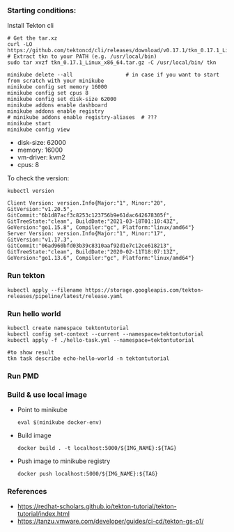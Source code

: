 ### Starting conditions:


Install Tekton cli
```shell script
# Get the tar.xz
curl -LO https://github.com/tektoncd/cli/releases/download/v0.17.1/tkn_0.17.1_Linux_x86_64.tar.gz
# Extract tkn to your PATH (e.g. /usr/local/bin)
sudo tar xvzf tkn_0.17.1_Linux_x86_64.tar.gz -C /usr/local/bin/ tkn
```

```shell script
minikube delete --all                 # in case if you want to start from scratch with your minikube
minikube config set memory 16000
minikube config set cpus 8
minikube config set disk-size 62000
minikube addons enable dashboard
minikube addons enable registry
# minikube addons enable registry-aliases  # ???
minikube start
minikube config view
```

- disk-size: 62000
- memory: 16000
- vm-driver: kvm2
- cpus: 8


To check the version:
```shell script
kubectl version 
```
````shell script
Client Version: version.Info{Major:"1", Minor:"20", GitVersion:"v1.20.5", GitCommit:"6b1d87acf3c8253c123756b9e61dac642678305f", GitTreeState:"clean", BuildDate:"2021-03-18T01:10:43Z", GoVersion:"go1.15.8", Compiler:"gc", Platform:"linux/amd64"}
Server Version: version.Info{Major:"1", Minor:"17", GitVersion:"v1.17.3", GitCommit:"06ad960bfd03b39c8310aaf92d1e7c12ce618213", GitTreeState:"clean", BuildDate:"2020-02-11T18:07:13Z", GoVersion:"go1.13.6", Compiler:"gc", Platform:"linux/amd64"}
````

### Run tekton
````shell
kubectl apply --filename https://storage.googleapis.com/tekton-releases/pipeline/latest/release.yaml
```` 

### Run hello world
```shell script
kubectl create namespace tektontutorial
kubectl config set-context --current --namespace=tektontutorial
kubectl apply -f ./hello-task.yml --namespace=tektontutorial

#to show result
tkn task describe echo-hello-world -n tektontutorial
```

### Run PMD

### Build & use local image
* Point to minikube
    ```shell script
    eval $(minikube docker-env)
    ```
* Build image
    ```shell script
    docker build . -t localhost:5000/${IMG_NAME}:${TAG}
    ```
* Push image to minikube registry
    ```shell script
    docker push localhost:5000/${IMG_NAME}:${TAG}
    ```


### References 
* https://redhat-scholars.github.io/tekton-tutorial/tekton-tutorial/index.html
* https://tanzu.vmware.com/developer/guides/ci-cd/tekton-gs-p1/
